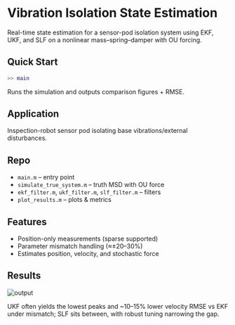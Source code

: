 
# Vibration Isolation State Estimation

Real-time state estimation for a sensor-pod isolation system using EKF, UKF, and SLF on a nonlinear mass–spring–damper with OU forcing.

## Quick Start

```matlab
>> main
```

Runs the simulation and outputs comparison figures + RMSE.

## Application

Inspection-robot sensor pod isolating base vibrations/external disturbances.

## Repo

* `main.m` – entry point
* `simulate_true_system.m` – truth MSD with OU force
* `ekf_filter.m`, `ukf_filter.m`, `slf_filter.m` – filters
* `plot_results.m`  – plots & metrics

## Features

* Position-only measurements (sparse supported)
* Parameter mismatch handling (≈±20–30%)
* Estimates position, velocity, and stochastic force

## Results

![output](https://github.com/user-attachments/assets/0a99c6fa-a127-4f9d-972f-68bc9bc6e79f)


UKF often yields the lowest peaks and \~10–15% lower velocity RMSE vs EKF under mismatch; SLF sits between, with robust tuning narrowing the gap.

